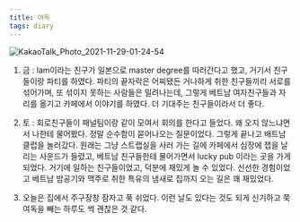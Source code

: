 ```yaml
---
title: 여독
tags: diary
---
```


![KakaoTalk_Photo_2021-11-29-01-24-54](https://user-images.githubusercontent.com/50545088/143776829-df3cfaec-edd2-497b-bb31-e708d30e13d0.jpeg)


1. 금 : lam이라는 친구가 일본으로 master degree를 따러간다고 했고, 거기서 친구들이랑 파티를 하였다. 파티의 끝자락은 어찌됐든 거나하게 취한 친구들끼리 서로를 섞어가며, 또 섞이지 못하는 사람들은 밀려나는데, 그렇게 베트남 여자친구들과 자리를 옮기고 카페에서 이야기를 하였다. 더 기대주는 친구들이라서 더 좋다.

2. 토 : 회로친구들이 패널팀이랑 같이 모여서 회의를 한다고 들었다. 왜 오지 않느냐면서 나한테 물어봤다. 정말 순수함이 묻어나오는 질문이었다. 그렇게 끝나고 배트남 클럽을 놀러갔다. 원래는 그냥 스트랩실을 사러 가는 길에 카페에서 심장에 잽을 날리는 사운드가 들렸고, 베트남 친구들한테 물어가면서 lucky pub 이라는 곳을 가게 되었다. 거기에 일하는 친구들이었고, 덕분에 재밌게 놀 수 있었다. 신선한 경험이었고 베트남 밤공기와 맥주로 취한 특유의 냄새로 집까지 오는 길은 꽤 재밌었다.

3. 오늘은 집에서 주구장창 잠자고 푹 쉬었다. 이런 날도 있다는 것도 되게 신기하고 쭉 여독을 빼는 하루도 썩 괜찮은 것 같다.